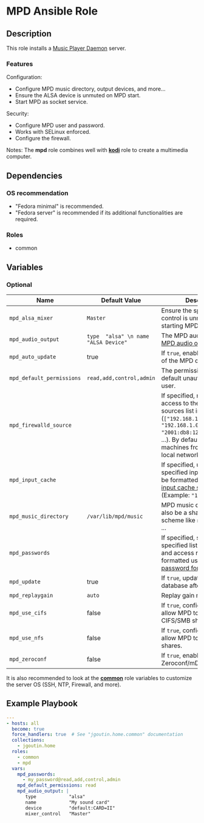 # MPD Ansible Role

## Description

This role installs a [Music Player Daemon](https://www.musicpd.org/) server.

### Features

Configuration:
* Configure MPD music directory, output devices, and more...
* Ensure the ALSA device is unmuted on MPD start.
* Start MPD as socket service.

Security:
* Configure MPD user and password.
* Works with SELinux enforced.
* Configure the firewall.

Notes: The **mpd** role combines well with [**kodi**](../kodi/README.md) role to create
a multimedia computer.

## Dependencies

### OS recommendation

* "Fedora minimal" is recommended. 
* "Fedora server" is recommended if its additional functionalities are required.

### Roles

* common

## Variables

### Optional

| Name                      | Default Value                        | Description                                                                                                                                                                                                                    |
|---------------------------|--------------------------------------|--------------------------------------------------------------------------------------------------------------------------------------------------------------------------------------------------------------------------------|
| `mpd_alsa_mixer`          | `Master`                             | Ensure the specified mixer control is unmuted before starting MPD.                                                                                                                                                             |
| `mpd_audio_output`        | `type	 "alsa" \n name "ALSA Device"` | The MPD audio output using [MPD audio output format](https://www.musicpd.org/doc/html/user.html#config-audio-output).                                                                                                          |
| `mpd_auto_update`         | true                                 | If `true`, enable auto-updates of the MPD database.                                                                                                                                                                            |
| `mpd_default_permissions` | `read,add,control,admin`             | The permission of the default unauthenticated user.                                                                                                                                                                            |
| `mpd_firewalld_source`    |                                      | If specified, restrict the MPD access to the specified sources list in CIDR notation (`["192.168.1.10/32", "192.168.1.0/24", "2001:db8:1234:5678::/64"]`, ...). By default, allow all machines from the current local network. |
| `mpd_input_cache`         |                                      | If specified, use the specified input cache. Must be formatted using [MPD input cache size format](https://www.musicpd.org/doc/html/user.html#configuring-the-input-cache) (Example: `"1 GB"`).                                |
| `mpd_music_directory`     | `/var/lib/mpd/music`                 | MPD music directory, can also be a share with specific scheme like `nfs://`, `smb://`, ...                                                                                                                                     |
| `mpd_passwords`           |                                      | If specified, set the specified list of passwords and access rights. Must be formatted using [MPD password format](https://www.musicpd.org/doc/html/user.html#permissions-and-passwords).                                      |
| `mpd_update`              | true                                 | If `true`, update the MPD database after installation.                                                                                                                                                                         |
| `mpd_replaygain`          | `auto`                               | Replay gain mode to use.                                                                                                                                                                                                       |
| `mpd_use_cifs`            | false                                | If `true`, configure SELinux to allow MPD to access CIFS/SMB shares.                                                                                                                                                           |
| `mpd_use_nfs`             | false                                | If `true`, configure SELinux to allow MPD to access NFS shares.                                                                                                                                                                |
| `mpd_zeroconf`            | false                                | If `true`, enable Zeroconf/mDNS.                                                                                                                                                                                               |

It is also recommended to look at the [**common**](../common/README.md) role variables
to customize the server OS (SSH, NTP, Firewall, and more).

## Example Playbook

```yaml
---
- hosts: all
  become: true
  force_handlers: true  # See "jgoutin.home.common" documentation
  collections:
    - jgoutin.home
  roles:
    - common
    - mpd
  vars:
    mpd_passwords:
      - my_password@read,add,control,admin
    mpd_default_permissions: read
    mpd_audio_output: |
       type            "alsa"
       name            "My sound card"
       device          "default:CARD=II"
       mixer_control   "Master"
```
